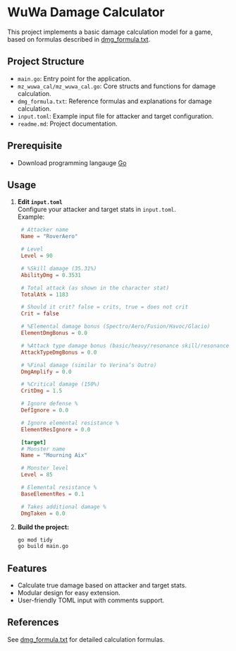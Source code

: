# WuWa Damage Calculator

This project implements a basic damage calculation model for a game, based on formulas described in [dmg_formula.txt](dmg_formula.txt).

## Project Structure

- `main.go`: Entry point for the application.
- `mz_wuwa_cal/mz_wuwa_cal.go`: Core structs and functions for damage calculation.
- `dmg_formula.txt`: Reference formulas and explanations for damage calculation.
- `input.toml`: Example input file for attacker and target configuration.
- `readme.md`: Project documentation.

## Prerequisite
- Download programming langauge [Go](https://go.dev/doc/install)

## Usage

1. **Edit `input.toml`**  
   Configure your attacker and target stats in `input.toml`.  
   Example:
   ```toml
    # Attacker name
    Name = "RoverAero"

    # Level
    Level = 90

    # %Skill damage (35.31%)
    AbilityDmg = 0.3531

    # Total attack (as shown in the character stat)
    TotalAtk = 1183

    # Should it crit? false = crits, true = does not crit
    Crit = false

    # %Elemental damage bonus (Spectro/Aero/Fusion/Havoc/Glacio)
    ElementDmgBonus = 0.0

    # %Attack type damage bonus (basic/heavy/resonance skill/resonance liberation)
    AttackTypeDmgBonus = 0.0

    # %Final damage (similar to Verina’s Outro)
    DmgAmplify = 0.0

    # %Critical damage (150%)
    CritDmg = 1.5

    # Ignore defense %
    DefIgnore = 0.0

    # Ignore elemental resistance %
    ElementResIgnore = 0.0

    [target]
    # Monster name
    Name = "Mourning Aix"

    # Monster level
    Level = 85

    # Elemental resistance %
    BaseElementRes = 0.1

    # Takes additional damage %
    DmgTaken = 0.0

   ```

2. **Build the project:**
   ```sh
   go mod tidy
   go build main.go
   ```

## Features

- Calculate true damage based on attacker and target stats.
- Modular design for easy extension.
- User-friendly TOML input with comments support.

## References

See [dmg_formula.txt](dmg_formula.txt) for detailed calculation formulas.